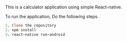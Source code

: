 This is a calculator application using simple React-native.

To run the application, Do the following steps.

```ruby
1. Clone the repository
2. npm install
3. react-native run-android
```

